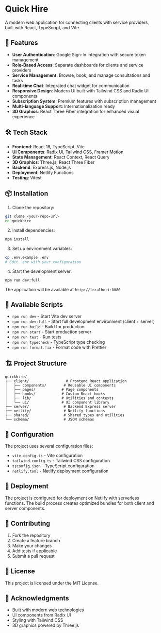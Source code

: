 # Quick Hire

A modern web application for connecting clients with service providers, built with React, TypeScript, and Vite.

## 🚀 Features

- **User Authentication**: Google Sign-In integration with secure token management
- **Role-Based Access**: Separate dashboards for clients and service providers
- **Service Management**: Browse, book, and manage consultations and tasks
- **Real-time Chat**: Integrated chat widget for communication
- **Responsive Design**: Modern UI built with Tailwind CSS and Radix UI components
- **Subscription System**: Premium features with subscription management
- **Multi-language Support**: Internationalization ready
- **3D Graphics**: React Three Fiber integration for enhanced visual experience

## 🛠️ Tech Stack

- **Frontend**: React 18, TypeScript, Vite
- **UI Components**: Radix UI, Tailwind CSS, Framer Motion
- **State Management**: React Context, React Query
- **3D Graphics**: Three.js, React Three Fiber
- **Backend**: Express.js, Node.js
- **Deployment**: Netlify Functions
- **Testing**: Vitest

## 📦 Installation

1. Clone the repository:

```bash
git clone <your-repo-url>
cd quickhire
```

2. Install dependencies:

```bash
npm install
```

3. Set up environment variables:

```bash
cp .env.example .env
# Edit .env with your configuration
```

4. Start the development server:

```bash
npm run dev:full
```

The application will be available at `http://localhost:8080`

## 🚀 Available Scripts

- `npm run dev` - Start Vite dev server
- `npm run dev:full` - Start full development environment (client + server)
- `npm run build` - Build for production
- `npm run start` - Start production server
- `npm run test` - Run tests
- `npm run typecheck` - TypeScript type checking
- `npm run format.fix` - Format code with Prettier

## 🏗️ Project Structure

```
quickhire/
├── client/                 # Frontend React application
│   ├── components/        # Reusable UI components
│   ├── pages/            # Page components
│   ├── hooks/            # Custom React hooks
│   ├── lib/              # Utilities and contexts
│   └── ui/               # UI component library
├── server/                # Backend Express server
├── netlify/               # Netlify functions
├── shared/                # Shared types and utilities
└── schema/                # JSON schemas
```

## 🔧 Configuration

The project uses several configuration files:

- `vite.config.ts` - Vite configuration
- `tailwind.config.ts` - Tailwind CSS configuration
- `tsconfig.json` - TypeScript configuration
- `netlify.toml` - Netlify deployment configuration

## 🚀 Deployment

The project is configured for deployment on Netlify with serverless functions. The build process creates optimized bundles for both client and server components.

## 🤝 Contributing

1. Fork the repository
2. Create a feature branch
3. Make your changes
4. Add tests if applicable
5. Submit a pull request

## 📄 License

This project is licensed under the MIT License.

## 🙏 Acknowledgments

- Built with modern web technologies
- UI components from Radix UI
- Styling with Tailwind CSS
- 3D graphics powered by Three.js

